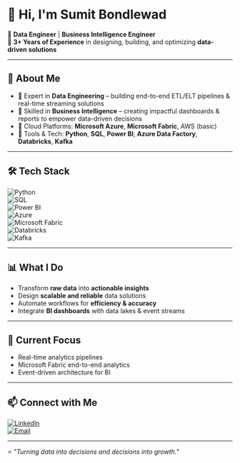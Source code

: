 # 👋 Hi, I'm Sumit Bondlewad  

💼 **Data Engineer** | **Business Intelligence Engineer**  
📅 **3+ Years of Experience** in designing, building, and optimizing **data-driven solutions**  

---

## 🚀 About Me  
- 🔹 Expert in **Data Engineering** – building end-to-end ETL/ELT pipelines & real-time streaming solutions  
- 🔹 Skilled in **Business Intelligence** – creating impactful dashboards & reports to empower data-driven decisions  
- 🔹 Cloud Platforms: **Microsoft Azure**, **Microsoft Fabric**, AWS (basic)  
- 🔹 Tools & Tech: **Python**, **SQL**, **Power BI**, **Azure Data Factory**, **Databricks**, **Kafka**  

---

## 🛠 Tech Stack  
![Python](https://img.shields.io/badge/Python-3776AB?style=for-the-badge&logo=python&logoColor=white)  
![SQL](https://img.shields.io/badge/SQL-336791?style=for-the-badge&logo=postgresql&logoColor=white)  
![Power BI](https://img.shields.io/badge/PowerBI-F2C811?style=for-the-badge&logo=powerbi&logoColor=black)  
![Azure](https://img.shields.io/badge/Azure-0078D4?style=for-the-badge&logo=microsoftazure&logoColor=white)  
![Microsoft Fabric](https://img.shields.io/badge/Microsoft%20Fabric-4F46E5?style=for-the-badge&logo=microsoft&logoColor=white)  
![Databricks](https://img.shields.io/badge/Databricks-EF3B2D?style=for-the-badge&logo=databricks&logoColor=white)  
![Kafka](https://img.shields.io/badge/Kafka-231F20?style=for-the-badge&logo=apachekafka&logoColor=white)  

---

## 📊 What I Do  
- Transform **raw data** into **actionable insights**  
- Design **scalable and reliable** data solutions  
- Automate workflows for **efficiency & accuracy**  
- Integrate **BI dashboards** with data lakes & event streams  

---

## 🎯 Current Focus  
- Real-time analytics pipelines  
- Microsoft Fabric end-to-end analytics  
- Event-driven architecture for BI  

---

## 📫 Connect with Me  
[![LinkedIn](https://img.shields.io/badge/LinkedIn-0077B5?style=for-the-badge&logo=linkedin&logoColor=white)](https://www.linkedin.com/in/sumitbondlewad/)  
[![Email](https://img.shields.io/badge/Email-D14836?style=for-the-badge&logo=gmail&logoColor=white)](mailto:bondlewadsumit@gmail.com)  

---

⭐ *"Turning data into decisions and decisions into growth."*  
